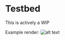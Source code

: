 # Testbed

This is actively a WIP

Example render:
![alt text](https://github.com/edomain/Testbed/blob/main/face.png?raw=true)
